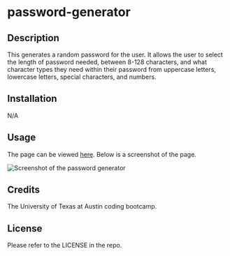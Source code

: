 # password-generator

## Description

This generates a random password for the user. It allows the user to select the length of password needed, between 8-128 characters, and what character types they need within their password from uppercase letters, lowercase letters, special characters, and numbers. 

## Installation

N/A

## Usage

The page can be viewed [here](https://savannah-shifflet.github.io/password-generator/). Below is a screenshot of the page. 

![Screenshot of the password generator]()

## Credits

The University of Texas at Austin coding bootcamp.

## License

Please refer to the LICENSE in the repo.
